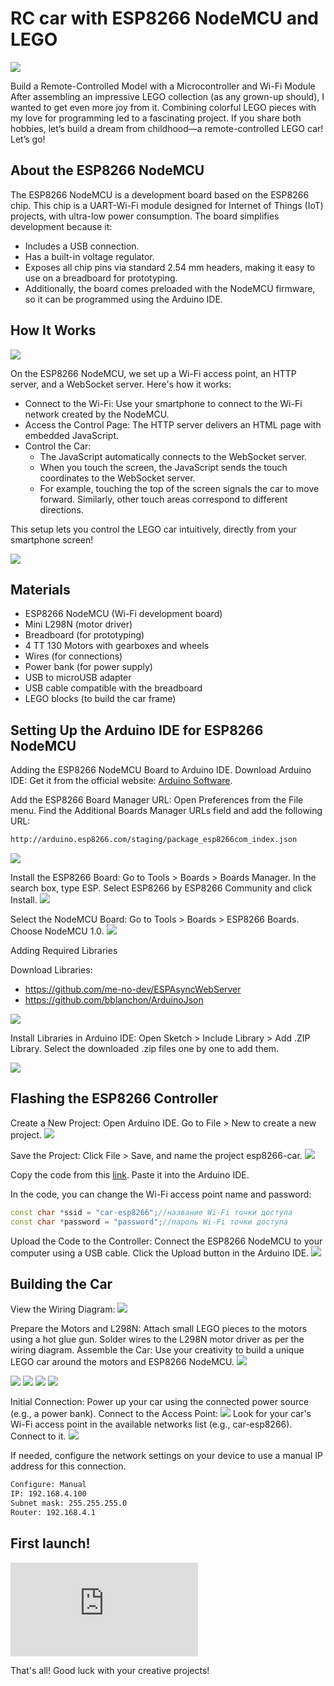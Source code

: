 # RC car with ESP8266 NodeMCU and LEGO

![](./images/image-0.jpeg)

Build a Remote-Controlled Model with a Microcontroller and Wi-Fi Module
After assembling an impressive LEGO collection (as any grown-up should), I wanted to get even more joy from it. Combining colorful LEGO pieces with my love for programming led to a fascinating project. If you share both hobbies, let’s build a dream from childhood—a remote-controlled LEGO car! 
Let’s go!

## About the ESP8266 NodeMCU

The ESP8266 NodeMCU is a development board based on the ESP8266 chip. This chip is a UART-Wi-Fi module designed for Internet of Things (IoT) projects, with ultra-low power consumption. The board simplifies development because it:
* Includes a USB connection.
* Has a built-in voltage regulator.
* Exposes all chip pins via standard 2.54 mm headers, making it easy to use on a breadboard for prototyping.
* Additionally, the board comes preloaded with the NodeMCU firmware, so it can be programmed using the Arduino IDE.

## How It Works

![](./images/image-1.png)

On the ESP8266 NodeMCU, we set up a Wi-Fi access point, an HTTP server, and a WebSocket server. 
Here's how it works:
* Connect to the Wi-Fi: Use your smartphone to connect to the Wi-Fi network created by the NodeMCU.
* Access the Control Page: The HTTP server delivers an HTML page with embedded JavaScript.
* Control the Car:
  + The JavaScript automatically connects to the WebSocket server.
  + When you touch the screen, the JavaScript sends the touch coordinates to the WebSocket server.
  + For example, touching the top of the screen signals the car to move forward. Similarly, other touch areas correspond to different directions.
  
This setup lets you control the LEGO car intuitively, directly from your smartphone screen!

![](./images/image-19.gif)

## Materials

* ESP8266 NodeMCU (Wi-Fi development board)
* Mini L298N (motor driver)
* Breadboard (for prototyping)
* 4 TT 130 Motors with gearboxes and wheels
* Wires (for connections)
* Power bank (for power supply)
* USB to microUSB adapter
* USB cable compatible with the breadboard
* LEGO blocks (to build the car frame)

## Setting Up the Arduino IDE for ESP8266 NodeMCU

Adding the ESP8266 NodeMCU Board to Arduino IDE.
Download Arduino IDE: Get it from the official website: [Arduino Software](https://www.arduino.cc/en/Main/Software).

Add the ESP8266 Board Manager URL:
Open Preferences from the File menu.
Find the Additional Boards Manager URLs field and add the following URL:
```bash
http://arduino.esp8266.com/staging/package_esp8266com_index.json
```
![](./images/image-2.png)

Install the ESP8266 Board:
Go to Tools > Boards > Boards Manager.
In the search box, type ESP.
Select ESP8266 by ESP8266 Community and click Install.
![](./images/image-4.png)

Select the NodeMCU Board:
Go to Tools > Boards > ESP8266 Boards.
Choose NodeMCU 1.0.
![](./images/image-5.png)

Adding Required Libraries

Download Libraries:
* https://github.com/me-no-dev/ESPAsyncWebServer
* https://github.com/bblanchon/ArduinoJson

![](./images/image-6.png)

Install Libraries in Arduino IDE:
Open Sketch > Include Library > Add .ZIP Library.
Select the downloaded .zip files one by one to add them.

![](./images/image-7.png)

## Flashing the ESP8266 Controller

Create a New Project:
Open Arduino IDE.
Go to File > New to create a new project.
![](./images/image-8.png)

Save the Project:
Click File > Save, and name the project esp8266-car.
![](./images/image-9.png)

Copy the code from this [link](https://raw.githubusercontent.com/mrsuh/car-esp8266/master/main.ino).
Paste it into the Arduino IDE.

In the code, you can change the Wi-Fi access point name and password:
```cpp
const char *ssid = "car-esp8266";//название Wi-Fi точки доступа
const char *password = "password";//пароль Wi-Fi точки доступа
```

Upload the Code to the Controller:
Connect the ESP8266 NodeMCU to your computer using a USB cable.
Click the Upload button in the Arduino IDE.
![](./images/image-10.png)

## Building the Car

View the Wiring Diagram:
![](./images/image-12.png)


Prepare the Motors and L298N:
Attach small LEGO pieces to the motors using a hot glue gun.
Solder wires to the L298N motor driver as per the wiring diagram.
Assemble the Car:
Use your creativity to build a unique LEGO car around the motors and ESP8266 NodeMCU.
![](./images/image-20.gif)

![](./images/image-13.jpeg)
![](./images/image-14.jpeg)
![](./images/image-15.jpeg)
![](./images/image-16.jpeg)

Initial Connection:
Power up your car using the connected power source (e.g., a power bank).
Connect to the Access Point:
![](./images/image-17.jpeg)
Look for your car's Wi-Fi access point in the available networks list (e.g., car-esp8266).
Connect to it.
![](./images/image-18.jpeg)

If needed, configure the network settings on your device to use a manual IP address for this connection.
```bash
Configure: Manual
IP: 192.168.4.100
Subnet mask: 255.255.255.0
Router: 192.168.4.1
```

## First launch!
<iframe class="rounded" src="https://www.youtube.com/embed/eQIDCTf4-K4?si=4ObjRgaso9gTZzQT" title="YouTube video player" frameborder="0" allow="accelerometer; autoplay; clipboard-write; encrypted-media; gyroscope; picture-in-picture; web-share" referrerpolicy="strict-origin-when-cross-origin" allowfullscreen></iframe>

That's all! Good luck with your creative projects!
